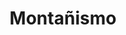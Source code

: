 ﻿---
title: "Montañismo"
permalink: periodes_904.html
layout: periode
sidebar: periodes
pares:
  - -4:
    title: "Deportes"

fills:
jocsPrincipals:
  - title: "Summit: The Board Game"
    bggId: 201186
    dataInici: 
    dataFi: 

jocsEscenaris:
jocsEpoca:
jocsEpocaEscenaris:
---

